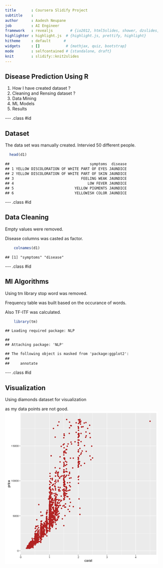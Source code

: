```yaml
---
title       : Coursera Slidify Project
subtitle    : 
author      : Aadesh Neupane
job         : AI Engineer
framework   : revealjs        # {io2012, html5slides, shower, dzslides, ...}
highlighter : highlight.js  # {highlight.js, prettify, highlight}
hitheme     : default      # 
widgets     : []            # {mathjax, quiz, bootstrap}
mode        : selfcontained # {standalone, draft}
knit        : slidify::knit2slides
---
```


## Disease Prediction Using R

1. How I have created dataset ?
2. Cleaning and Rensing dataset ?
3. Data Mining
4. ML Models
5. Results

--- .class #id

## Dataset

  The data set was manually created.
  Intervied 50 different people.
  
  ```r
    head(d1)
  ```
  
  ```
  ##                                     symptoms  disease
  ## 1 YELLOW DISCOLORATION OF WHITE PART OF EYES JAUNDICE
  ## 2 YELLOW DISCOLORATION OF WHITE PART OF SKIN JAUNDICE
  ## 3                               FEELING WEAK JAUNDICE
  ## 4                                  LOW FEVER JAUNDICE
  ## 5                            YELLOW PIGMENTS JAUNDICE
  ## 6                            YELLOWISH COLOR JAUNDICE
  ```

--- .class #id

## Data Cleaning
  
  Empty values were removed.
  
  Disease columns was casted as factor.

```r
    colnames(d1)
```

```
## [1] "symptoms" "disease"
```

--- .class #id

## Ml Algorithms

  Using tm library stop word was removed.
  
  Frequency table was built based on the occurance of words.
  
  Also TF-ITF was calculated.


```r
    library(tm)
```

```
## Loading required package: NLP
```

```
## 
## Attaching package: 'NLP'
```

```
## The following object is masked from 'package:ggplot2':
## 
##     annotate
```

--- .class #id

## Visualization
Using diamonds dataset for visualization 

as my data points are not good.
![plot of chunk unnamed-chunk-4](assets/fig/unnamed-chunk-4-1.png)
